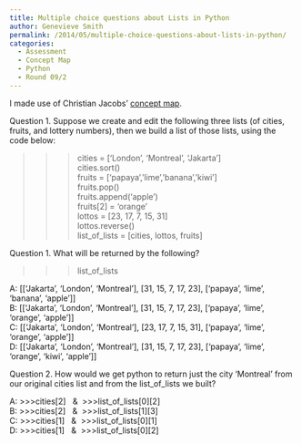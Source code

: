 ```yaml
---
title: Multiple choice questions about Lists in Python
author: Genevieve Smith
permalink: /2014/05/multiple-choice-questions-about-lists-in-python/
categories:
  - Assessment
  - Concept Map
  - Python
  - Round 09/2
---
```

I made use of Christian Jacobs&#8217; [concept map][1].

Question 1. Suppose we create and edit the following three lists (of cities, fruits, and lottery numbers), then we build a list of those lists, using the code below:

>>>cities = [&#8216;London&#8217;, &#8216;Montreal&#8217;, &#8216;Jakarta&#8217;]  
>>>cities.sort()  
>>>fruits = [&#8216;papaya&#8217;,&#8217;lime&#8217;,&#8217;banana&#8217;,&#8217;kiwi&#8217;]  
>>>fruits.pop()  
>>>fruits.append(&#8216;apple&#8217;)  
>>>fruits[2] = &#8216;orange&#8217;  
>>>lottos = [23, 17, 7, 15, 31]  
>>>lottos.reverse()  
>>>list\_of\_lists = [cities, lottos, fruits]

Question 1. What will be returned by the following?  
>>>list\_of\_lists

A: [[&#8216;Jakarta&#8217;, &#8216;London&#8217;, &#8216;Montreal&#8217;], [31, 15, 7, 17, 23], [&#8216;papaya&#8217;, &#8216;lime&#8217;, &#8216;banana&#8217;, &#8216;apple&#8217;]]  
B: [[&#8216;Jakarta&#8217;, &#8216;London&#8217;, &#8216;Montreal&#8217;], [31, 15, 7, 17, 23], [&#8216;papaya&#8217;, &#8216;lime&#8217;, &#8216;orange&#8217;, &#8216;apple&#8217;]]  
C: [[&#8216;Jakarta&#8217;, &#8216;London&#8217;, &#8216;Montreal&#8217;], [23, 17, 7, 15, 31], [&#8216;papaya&#8217;, &#8216;lime&#8217;, &#8216;orange&#8217;, &#8216;apple&#8217;]]  
D: [[&#8216;Jakarta&#8217;, &#8216;London&#8217;, &#8216;Montreal&#8217;], [31, 15, 7, 17, 23], [&#8216;papaya&#8217;, &#8216;lime&#8217;, &#8216;orange&#8217;, &#8216;kiwi&#8217;, &#8216;apple&#8217;]]

Question 2. How would we get python to return just the city &#8216;Montreal&#8217; from our original cities list and from the list\_of\_lists we built?

A: >>>cities\[2]   &  >>>list\_of\_lists[0\]\[2\]  
B: >>>cities\[2]   &  >>>list\_of\_lists[1\]\[3\]  
C: >>>cities\[1]   &  >>>list\_of\_lists[0\]\[1\]  
D: >>>cities\[1]   &  >>>list\_of\_lists[0\]\[2\]

 [1]: http://teaching.software-carpentry.org/2014/04/23/concept-map-lists-in-python/
